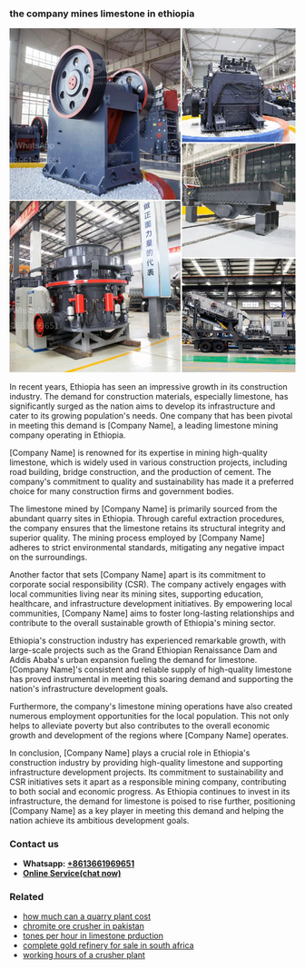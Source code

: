 <h3>the company mines limestone in ethiopia</h3><img src='1704857178.jpg' alt=''><p>In recent years, Ethiopia has seen an impressive growth in its construction industry. The demand for construction materials, especially limestone, has significantly surged as the nation aims to develop its infrastructure and cater to its growing population's needs. One company that has been pivotal in meeting this demand is [Company Name], a leading limestone mining company operating in Ethiopia.</p><p>[Company Name] is renowned for its expertise in mining high-quality limestone, which is widely used in various construction projects, including road building, bridge construction, and the production of cement. The company's commitment to quality and sustainability has made it a preferred choice for many construction firms and government bodies.</p><p>The limestone mined by [Company Name] is primarily sourced from the abundant quarry sites in Ethiopia. Through careful extraction procedures, the company ensures that the limestone retains its structural integrity and superior quality. The mining process employed by [Company Name] adheres to strict environmental standards, mitigating any negative impact on the surroundings.</p><p>Another factor that sets [Company Name] apart is its commitment to corporate social responsibility (CSR). The company actively engages with local communities living near its mining sites, supporting education, healthcare, and infrastructure development initiatives. By empowering local communities, [Company Name] aims to foster long-lasting relationships and contribute to the overall sustainable growth of Ethiopia's mining sector.</p><p>Ethiopia's construction industry has experienced remarkable growth, with large-scale projects such as the Grand Ethiopian Renaissance Dam and Addis Ababa's urban expansion fueling the demand for limestone. [Company Name]'s consistent and reliable supply of high-quality limestone has proved instrumental in meeting this soaring demand and supporting the nation's infrastructure development goals.</p><p>Furthermore, the company's limestone mining operations have also created numerous employment opportunities for the local population. This not only helps to alleviate poverty but also contributes to the overall economic growth and development of the regions where [Company Name] operates.</p><p>In conclusion, [Company Name] plays a crucial role in Ethiopia's construction industry by providing high-quality limestone and supporting infrastructure development projects. Its commitment to sustainability and CSR initiatives sets it apart as a responsible mining company, contributing to both social and economic progress. As Ethiopia continues to invest in its infrastructure, the demand for limestone is poised to rise further, positioning [Company Name] as a key player in meeting this demand and helping the nation achieve its ambitious development goals.</p><h3>Contact us</h3><ul><li><strong>Whatsapp:&nbsp;<a href="https://wa.me/8613661969651">+8613661969651</a></strong></li><li><a href="https://swt.shibang-china.com/?git&amp;zhl&amp;the company mines limestone in ethiopia"><strong>Online Service(chat now)</strong></a></li></ul><h3>Related</h3><ul><li><a href='how much can a quarry plant cost.md'>how much can a quarry plant cost</a></li><li><a href='chromite ore crusher in pakistan.md'>chromite ore crusher in pakistan</a></li><li><a href='tones per hour in limestone prduction.md'>tones per hour in limestone prduction</a></li><li><a href='complete gold refinery for sale in south africa.md'>complete gold refinery for sale in south africa</a></li><li><a href='working hours of a crusher plant.md'>working hours of a crusher plant</a></li></ul>